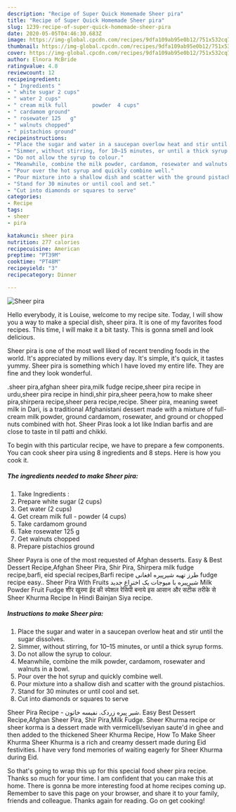 ```yaml
---
description: "Recipe of Super Quick Homemade Sheer pira"
title: "Recipe of Super Quick Homemade Sheer pira"
slug: 1239-recipe-of-super-quick-homemade-sheer-pira
date: 2020-05-05T04:46:30.683Z
image: https://img-global.cpcdn.com/recipes/9dfa109ab95e0b12/751x532cq70/sheer-pira-recipe-main-photo.jpg
thumbnail: https://img-global.cpcdn.com/recipes/9dfa109ab95e0b12/751x532cq70/sheer-pira-recipe-main-photo.jpg
cover: https://img-global.cpcdn.com/recipes/9dfa109ab95e0b12/751x532cq70/sheer-pira-recipe-main-photo.jpg
author: Elnora McBride
ratingvalue: 4.8
reviewcount: 12
recipeingredient:
- " Ingredients "
- " white sugar 2 cups"
- " water 2 cups"
- " cream milk full        powder  4 cups"
- " cardamom ground"
- " rosewater 125   g"
- " walnuts chopped"
- " pistachios ground"
recipeinstructions:
- "Place the sugar and water in a saucepan overlow heat and stir until the sugar dissolves."
- "Simmer, without stirring, for 10–15 minutes, or until a thick syrup forms."
- "Do not allow the syrup to colour."
- "Meanwhile, combine the milk powder, cardamom, rosewater and walnuts in a bowl."
- "Pour over the hot syrup and quickly combine well."
- "Pour mixture into a shallow dish and scatter with the ground pistachios."
- "Stand for 30 minutes or until cool and set."
- "Cut into diamonds or squares to serve"
categories:
- Recipe
tags:
- sheer
- pira

katakunci: sheer pira 
nutrition: 277 calories
recipecuisine: American
preptime: "PT39M"
cooktime: "PT48M"
recipeyield: "3"
recipecategory: Dinner

---
```



![Sheer pira](https://img-global.cpcdn.com/recipes/9dfa109ab95e0b12/751x532cq70/sheer-pira-recipe-main-photo.jpg)

Hello everybody, it is Louise, welcome to my recipe site. Today, I will show you a way to make a special dish, sheer pira. It is one of my favorites food recipes. This time, I will make it a bit tasty. This is gonna smell and look delicious.

Sheer pira is one of the most well liked of recent trending foods in the world. It's appreciated by millions every day. It's simple, it's quick, it tastes yummy. Sheer pira is something which I have loved my entire life. They are fine and they look wonderful.

.sheer pira,afghan sheer pira,milk fudge recipe,sheer pira recipe in urdu,sheer pira recipe in hindi,shir pira,sheer peera,how to make sheer pira,shirpera recipe,sheer pera recipe,recipe. Sheer pira, meaning sweet milk in Dari, is a traditional Afghanistani dessert made with a mixture of full-cream milk powder, ground cardamom, rosewater, and ground or chopped nuts combined with hot. Sheer Piras look a lot like Indian barfis and are close to taste in til patti and chikki.


To begin with this particular recipe, we have to prepare a few components. You can cook sheer pira using 8 ingredients and 8 steps. Here is how you cook it.

<!--inarticleads1-->

##### The ingredients needed to make Sheer pira:

1. Take  Ingredients :
1. Prepare  white sugar (2 cups)
1. Get  water (2 cups)
1. Get  cream milk full -       powder  (4 cups)
1. Take  cardamom ground
1. Take  rosewater 125   g
1. Get  walnuts chopped
1. Prepare  pistachios ground


Sheer Payra is one of the most requested of Afghan desserts. Easy &amp; Best Dessert Recipe,Afghan Sheer Pira, Shir Pira, Shirpera milk fudge recipe,barfi, eid special recipes,Barfi recipe طرز تهیه شیرپیره افغانی fudge recipe easy.. Sheer Pira With Fruits شیرپیره با میوجات یک اختراع جدید Milk Powder Fruit Fudge शीर खुरमा ईद की स्पेशल रेसिपी बनाये इस आसान और सटीक तरीके से Sheer Khurma Recipe In Hindi Bainjan Siya recipe. 

<!--inarticleads2-->

##### Instructions to make Sheer pira:

1. Place the sugar and water in a saucepan overlow heat and stir until the sugar dissolves.
1. Simmer, without stirring, for 10–15 minutes, or until a thick syrup forms.
1. Do not allow the syrup to colour.
1. Meanwhile, combine the milk powder, cardamom, rosewater and walnuts in a bowl.
1. Pour over the hot syrup and quickly combine well.
1. Pour mixture into a shallow dish and scatter with the ground pistachios.
1. Stand for 30 minutes or until cool and set.
1. Cut into diamonds or squares to serve


Sheer Pira Recipe - شیر پیره زردک. نفیسه خاتون. Easy Best Dessert Recipe,Afghan Sheer Pira, Shir Pira,Milk Fudge. Sheer Khurma recipe or sheer korma is a dessert made with vermicelli/seviyan saute&#39;d in ghee and then added to the thickened Sheer Khurma Recipe, How To Make Sheer Khurma Sheer Khurma is a rich and creamy dessert made during Eid festivities. I have very fond memories of waiting eagerly for Sheer Khurma during Eid. 

So that's going to wrap this up for this special food sheer pira recipe. Thanks so much for your time. I am confident that you can make this at home. There is gonna be more interesting food at home recipes coming up. Remember to save this page on your browser, and share it to your family, friends and colleague. Thanks again for reading. Go on get cooking!
